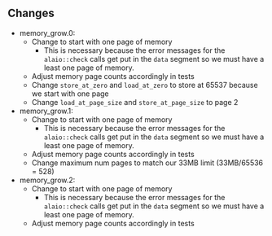 ## Changes

- memory_grow.0:
  - Change to start with one page of memory
    - This is necessary because the error messages for the `alaio::check` calls get put in the `data` segment so we must have a least one page of memory.
  - Adjust memory page counts accordingly in tests
  - Change `store_at_zero` and `load_at_zero` to store at 65537 because we start with one page
  - Change `load_at_page_size` and `store_at_page_size` to page 2
- memory_grow.1:
  - Change to start with one page of memory
    - This is necessary because the error messages for the `alaio::check` calls get put in the `data` segment so we must have a least one page of memory.
  - Adjust memory page counts accordingly in tests
  - Change maximum num pages to match our 33MB limit (33MB/65536 = 528)
- memory_grow.2:
  - Change to start with one page of memory
    - This is necessary because the error messages for the `alaio::check` calls get put in the `data` segment so we must have a least one page of memory.
  - Adjust memory page counts accordingly in tests
